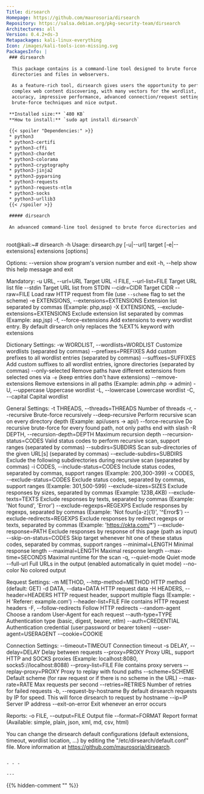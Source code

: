 ```yaml
---
Title: dirsearch
Homepage: https://github.com/maurosoria/dirsearch
Repository: https://salsa.debian.org/pkg-security-team/dirsearch
Architectures: all
Version: 0.4.2+ds-3
Metapackages: kali-linux-everything 
Icon: /images/kali-tools-icon-missing.svg
PackagesInfo: |
 ### dirsearch
 
  This package contains is a command-line tool designed to brute force
  directories and files in webservers.
   
  As a feature-rich tool, dirsearch gives users the opportunity to perform a
  complex web content discovering, with many vectors for the wordlist, high
  accuracy, impressive performance, advanced connection/request settings, modern
  brute-force techniques and nice output.
 
 **Installed size:** `480 KB`  
 **How to install:** `sudo apt install dirsearch`  
 
 {{< spoiler "Dependencies:" >}}
 * python3
 * python3-certifi
 * python3-cffi
 * python3-chardet
 * python3-colorama
 * python3-cryptography 
 * python3-jinja2
 * python3-pyparsing
 * python3-requests
 * python3-requests-ntlm
 * python3-socks
 * python3-urllib3
 {{< /spoiler >}}
 
 ##### dirsearch
 
 An advanced command-line tool designed to brute force directories and files in webservers
 
 ```
 root@kali:~# dirsearch -h
 Usage: dirsearch.py [-u|--url] target [-e|--extensions] extensions [options]
 
 Options:
   --version             show program's version number and exit
   -h, --help            show this help message and exit
 
   Mandatory:
     -u URL, --url=URL   Target URL
     -l FILE, --url-list=FILE
                         Target URL list file
     --stdin             Target URL list from STDIN
     --cidr=CIDR         Target CIDR
     --raw=FILE          Load raw HTTP request from file (use `--scheme` flag
                         to set the scheme)
     -e EXTENSIONS, --extensions=EXTENSIONS
                         Extension list separated by commas (Example: php,asp)
     -X EXTENSIONS, --exclude-extensions=EXTENSIONS
                         Exclude extension list separated by commas (Example:
                         asp,jsp)
     -f, --force-extensions
                         Add extensions to every wordlist entry. By default
                         dirsearch only replaces the %EXT% keyword with
                         extensions
 
   Dictionary Settings:
     -w WORDLIST, --wordlists=WORDLIST
                         Customize wordlists (separated by commas)
     --prefixes=PREFIXES
                         Add custom prefixes to all wordlist entries (separated
                         by commas)
     --suffixes=SUFFIXES
                         Add custom suffixes to all wordlist entries, ignore
                         directories (separated by commas)
     --only-selected     Remove paths have different extensions from selected
                         ones via `-e` (keep entries don't have extensions)
     --remove-extensions
                         Remove extensions in all paths (Example: admin.php ->
                         admin)
     -U, --uppercase     Uppercase wordlist
     -L, --lowercase     Lowercase wordlist
     -C, --capital       Capital wordlist
 
   General Settings:
     -t THREADS, --threads=THREADS
                         Number of threads
     -r, --recursive     Brute-force recursively
     --deep-recursive    Perform recursive scan on every directory depth
                         (Example: api/users -> api/)
     --force-recursive   Do recursive brute-force for every found path, not
                         only paths end with slash
     -R DEPTH, --recursion-depth=DEPTH
                         Maximum recursion depth
     --recursion-status=CODES
                         Valid status codes to perform recursive scan, support
                         ranges (separated by commas)
     --subdirs=SUBDIRS   Scan sub-directories of the given URL[s] (separated by
                         commas)
     --exclude-subdirs=SUBDIRS
                         Exclude the following subdirectories during recursive
                         scan (separated by commas)
     -i CODES, --include-status=CODES
                         Include status codes, separated by commas, support
                         ranges (Example: 200,300-399)
     -x CODES, --exclude-status=CODES
                         Exclude status codes, separated by commas, support
                         ranges (Example: 301,500-599)
     --exclude-sizes=SIZES
                         Exclude responses by sizes, separated by commas
                         (Example: 123B,4KB)
     --exclude-texts=TEXTS
                         Exclude responses by texts, separated by commas
                         (Example: 'Not found', 'Error')
     --exclude-regexps=REGEXPS
                         Exclude responses by regexps, separated by commas
                         (Example: 'Not foun[a-z]{1}', '^Error$')
     --exclude-redirects=REGEXPS
                         Exclude responses by redirect regexps or texts,
                         separated by commas (Example: 'https://okta.com/*')
     --exclude-response=PATH
                         Exclude responses by response of this page (path as
                         input)
     --skip-on-status=CODES
                         Skip target whenever hit one of these status codes,
                         separated by commas, support ranges
     --minimal=LENGTH    Minimal response length
     --maximal=LENGTH    Maximal response length
     --max-time=SECONDS  Maximal runtime for the scan
     -q, --quiet-mode    Quiet mode
     --full-url          Full URLs in the output (enabled automatically in
                         quiet mode)
     --no-color          No colored output
 
   Request Settings:
     -m METHOD, --http-method=METHOD
                         HTTP method (default: GET)
     -d DATA, --data=DATA
                         HTTP request data
     -H HEADERS, --header=HEADERS
                         HTTP request header, support multiple flags (Example:
                         -H 'Referer: example.com')
     --header-list=FILE  File contains HTTP request headers
     -F, --follow-redirects
                         Follow HTTP redirects
     --random-agent      Choose a random User-Agent for each request
     --auth-type=TYPE    Authentication type (basic, digest, bearer, ntlm)
     --auth=CREDENTIAL   Authentication credential (user:password or bearer
                         token)
     --user-agent=USERAGENT
     --cookie=COOKIE     
 
   Connection Settings:
     --timeout=TIMEOUT   Connection timeout
     -s DELAY, --delay=DELAY
                         Delay between requests
     --proxy=PROXY       Proxy URL, support HTTP and SOCKS proxies (Example:
                         localhost:8080, socks5://localhost:8088)
     --proxy-list=FILE   File contains proxy servers
     --replay-proxy=PROXY
                         Proxy to replay with found paths
     --scheme=SCHEME     Default scheme (for raw request or if there is no
                         scheme in the URL)
     --max-rate=RATE     Max requests per second
     --retries=RETRIES   Number of retries for failed requests
     -b, --request-by-hostname
                         By default dirsearch requests by IP for speed. This
                         will force dirsearch to request by hostname
     --ip=IP             Server IP address
     --exit-on-error     Exit whenever an error occurs
 
   Reports:
     -o FILE, --output=FILE
                         Output file
     --format=FORMAT     Report format (Available: simple, plain, json, xml,
                         md, csv, html)
 
  You can change the dirsearch default configurations (default extensions,
 timeout, wordlist location, ...) by editing the "/etc/dirsearch/default.conf"
 file. More information at https://github.com/maurosoria/dirsearch.
 ```
 
 - - -
 
---
```

{{% hidden-comment "<!--Do not edit anything above this line-->" %}}
